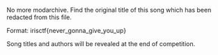 No more modarchive. Find the original title of this song which has been redacted from this file.

Format: irisctf{never_gonna_give_you_up}

Song titles and authors will be revealed at the end of competition.
